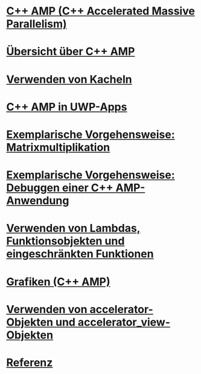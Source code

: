 # [C++ AMP (C++ Accelerated Massive Parallelism)](cpp-amp-cpp-accelerated-massive-parallelism.md)
# [Übersicht über C++ AMP](cpp-amp-overview.md)
# [Verwenden von Kacheln](using-tiles.md)
# [C++ AMP in UWP-Apps](using-cpp-amp-in-windows-store-apps.md)
# [Exemplarische Vorgehensweise: Matrixmultiplikation](walkthrough-matrix-multiplication.md)
# [Exemplarische Vorgehensweise: Debuggen einer C++ AMP-Anwendung](walkthrough-debugging-a-cpp-amp-application.md)
# [Verwenden von Lambdas, Funktionsobjekten und eingeschränkten Funktionen](using-lambdas-function-objects-and-restricted-functions.md)
# [Grafiken (C++ AMP)](graphics-cpp-amp.md)
# [Verwenden von accelerator-Objekten und accelerator_view-Objekten](using-accelerator-and-accelerator-view-objects.md)
# [Referenz](reference/toc.md)